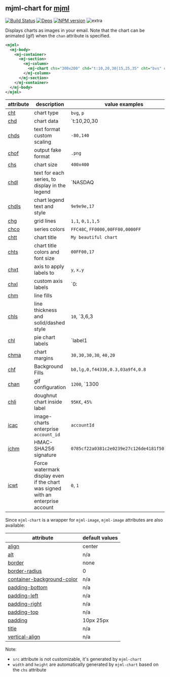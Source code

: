 ## mjml-chart for [mjml](https://mjml.io/)

[![Build Status](https://img.shields.io/circleci/project/image-charts/mjml-charts.svg)](https://circleci.com/gh/image-charts/mjml-charts/) [![Deps](https://img.shields.io/david/image-charts/mjml-charts.svg)](https://david-dm.org/image-charts/mjml-charts) [![NPM version](https://img.shields.io/npm/v/stargazerz.svg)](http://badge.fury.io/js/stargazerz) ![extra](https://img.shields.io/badge/actively%20maintained-yes-ff69b4.svg)

Displays charts as images in your email. Note that the chart can be animated (gif) when the `chan` attribute is specified.

```xml
<mjml>
  <mj-body>
    <mj-container>
      <mj-section>
        <mj-column>
          <mj-chart chs="300x200" chd="t:10,20,30|15,25,35" cht="bvs" chxt="x,y" chxl="0:|A|B|C" />
        </mj-column>
      </mj-section>
    </mj-container>
  </mj-body>
</mjml>
```

<!--<p align="center">
  <a href="https://mjml.io/try-it-live/component/chart">
    <img width="100px" src="http://imgh.us/TRYITLIVE.svg" alt="sexy" />
  </a>
</p>-->


| attribute                                                                      | description                                                                     | value examples                                  |
| ------------------------------------------------------------------------------ | ------------------------------------------------------------------------------- | ----------------------------------------------- |
| [cht](https://image-charts.com/documentation#chart-type)                       | chart type                                                                      | `bvg`, `p`                                      |
| [chd](https://image-charts.com/documentation#data-format)                      | chart data                                                                      | `t:10,20,30|15,25,35`                           |
| [chds](https://image-charts.com/documentation#text-format-with-custom-scaling) | text format custom scaling                                                      | `-80,140`                                       |
| [chof](https://image-charts.com/documentation#output-format)                   | output fake format                                                              | `.png`                                          |
| [chs](https://image-charts.com/documentation#chart-size)                       | chart size                                                                      | `400x400`                                       |
| [chdl](https://image-charts.com/documentation#chart-legend-text-and-style)     | text for each series, to display in the legend                                  | `NASDAQ|FTSE100|DOW`                            |
| [chdls](https://image-charts.com/documentation#chart-legend-text-and-style)    | chart legend text and style                                                     | `9e9e9e,17`                                     |
| [chg](https://image-charts.com/documentation#grid-lines)                       | grid lines                                                                      | `1,1`, `0,1,1,5`                                |
| [chco](https://image-charts.com/documentation#series-colors)                   | series colors                                                                   | `FFC48C`, `FF0000,00FF00,0000FF`                |
| [chtt](https://image-charts.com/documentation)                                 | chart title                                                                     | `My beautiful chart`                            |
| [chts](https://image-charts.com/documentation)                                 | chart title colors and font size                                                | `00FF00,17`                                     |
| [chxt](https://image-charts.com/documentation)                                 | axis to apply labels to                                                         | `y`, `x,y`                                      |
| [chxl](https://image-charts.com/documentation)                                 | custom axis labels                                                              | `0:|Jan|July|Jan`, `0:|Jan|July|Jan|1|10|20|30` |
| [chm](https://image-charts.com/documentation)                                  | line fills                                                                      |                                                 |
| [chls](https://image-charts.com/documentation#line-styles)                     | line thickness and solid/dashed style                                           | `10`, `3,6,3|5`                                 |
| [chl](https://image-charts.com/documentation#labels)                           | pie chart labels                                                                | `label1|label2`                                 |
| [chma](https://image-charts.com/documentation)                                 | chart margins                                                                   | `30,30,30,30`, `40,20`                          |
| [chf](https://image-charts.com/documentation#background-fills)                 | Background Fills                                                                | `b0,lg,0,f44336,0.3,03a9f4,0.8`                 |
| [chan](https://image-charts.com/documentation#chart-gif-animation)             | gif configuration                                                               | `1200`, `1300|easeInOutSine`                    |
| [chli](https://image-charts.com/documentation#inside-label)                    | doughnut chart inside label                                                     | `95K€`, `45%`                                   |
| [icac](https://image-charts.com/documentation#enterprise-version)              | image-charts enterprise `account_id`                                            | `accountId`                                     |
| [ichm](https://image-charts.com/documentation#enterprise-version)              | HMAC-SHA256 signature                                                           | `0785cf22a0381c2e0239e27c126de4181f501d11…`     |
| [icwt](https://image-charts.com/documentation#enterprise-version)              | Force watermark display even if the chart was signed with an enterprise account | `0`, `1`                                        |


Since `mjml-chart` is a wrapper for `mjml-image`, `mjml-image` attributes are also available:

| attribute                                 | default values |
| ----------------------------------------- | -------------- |
| [align](#mjml-image)                      | center         |
| [alt](#mjml-image)                        | n/a            |
| [border](#mjml-image)                     | none           |
| [border-radius](#mjml-image)              | 0              |
| [container-background-color](#mjml-image) | n/a            |
| [padding-bottom](#mjml-image)             | n/a            |
| [padding-left](#mjml-image)               | n/a            |
| [padding-right](#mjml-image)              | n/a            |
| [padding-top](#mjml-image)                | n/a            |
| [padding](#mjml-image)                    | 10px 25px      |
| [title](#mjml-image)                      | n/a            |
| [vertical-align](#mjml-image)             | n/a            |


Note:
- `src` attribute is not customizable, it's generated by `mjml-chart`
- `width` and `height` are automatically generated by `mjml-chart` based on the `chs` attribute

